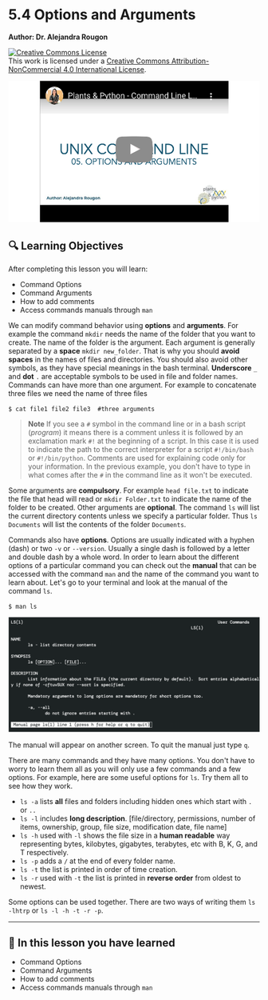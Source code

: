 #  5.4 Options and Arguments

**Author:  Dr. Alejandra Rougon**

<a rel="license" href="http://creativecommons.org/licenses/by-nc/4.0/"><img alt="Creative Commons License" style="border-width:0" src="https://i.creativecommons.org/l/by-nc/4.0/88x31.png" /></a><br />This work is licensed under a <a rel="license" href="http://creativecommons.org/licenses/by-nc/4.0/">Creative Commons Attribution-NonCommercial 4.0 International License</a>.



 [![05. Options & Arguments](https://github.com/alerougon/ObjectStorage/blob/main/PP_CommandLine/MiniaturasVideos/Slide5.png?raw=true)](https://youtube.com/embed/KI7YtuHAGUU "05. Options & Arguments")

## 🔍 **Learning Objectives**
After completing this lesson you will learn:

 * Command Options
 * Command Arguments
 * How to add comments
 * Access commands manuals through `man`
 

We can modify command behavior using **options** and **arguments**. For example the command `mkdir` needs the name of the folder that you want to create. The name of the folder is the argument. Each argument is generally separated by a **space**  `mkdir new_folder`. That is why you should **avoid spaces** in the names of files and directories. You should also avoid other symbols, as they have special meanings in the bash terminal. **Underscore** `_` and **dot** `.` are acceptable symbols to be used in file and folder names. Commands can have more than one argument. For example to concatenate three files we need the name of three files 

```
$ cat file1 file2 file3  #three arguments
```

>**Note** If you see a `#` symbol in the command line or in a bash script (*program*) it means there is a comment unless it is followed by an exclamation mark `#!` at the beginning of a script. In this case it is used to indicate the path to the correct interpreter for a script `#!/bin/bash`  or `#!/bin/python`. Comments are used for explaining code only for your information. In the previous example, you don't have to type in what comes after the `#` in the command line as it won't be executed. 

Some arguments are **compulsory**. For example `head file.txt` to indicate the file that head will read or `mkdir Folder.txt` to indicate the name of the folder to be created. Other arguments are **optional**.  The command `ls` will list the current directory contents unless we specify a particular folder. Thus `ls Documents` will list the contents of the folder `Documents`.

Commands also have **options**. Options are usually indicated with a hyphen (dash) or two  `-v` or `--version`. Usually a single dash is followed by a letter and double dash by a whole word. In order to learn about the different options of a particular command you can check out the **manual** that can be accessed with the command `man` and the name of the command you want to learn about. Let's go to your terminal and look at the manual of the command `ls`.

```
$ man ls 
```

![](https://github.com/alerougon/ObjectStorage/blob/main/PP_CommandLine/14.manls.png?raw=true)

The manual will appear on another screen. To quit the manual just type `q`.

There are many commands and they have many options. You don't have to worry to learn them all as you will only use a few commands and a few options. For example, here are some useful options for `ls`. Try them all to see how they work. 

* `ls -a` lists **all** files and folders including hidden ones which start with `.` or `..`
* `ls -l` includes **long description**. [file/directory, permissions, number of items, ownership, group, file size, modification date, file name]
* `ls -h` used with `-l` shows the file size in a **human readable** way representing bytes, kilobytes, gigabytes, terabytes, etc with B, K, G, and T respectively.
* `ls -p` adds a `/` at the end of  every folder name.
*  `ls -t` the list is printed in order of time creation. 
* `ls -r` used with `-t` the list is printed in **reverse order** from oldest to newest. 

Some options can be used together. There are two ways of writing them `ls -lhtrp` or `ls -l -h -t -r -p`.

    
---------
## 🔑 **In this lesson you have learned**

 * Command Options
 * Command Arguments
 * How to add comments
 * Access commands manuals through `man`



